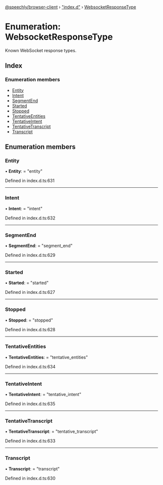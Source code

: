 [@speechly/browser-client](../README.md) › ["index.d"](../modules/_index_d_.md) › [WebsocketResponseType](_index_d_.websocketresponsetype.md)

# Enumeration: WebsocketResponseType

Known WebSocket response types.

## Index

### Enumeration members

* [Entity](_index_d_.websocketresponsetype.md#entity)
* [Intent](_index_d_.websocketresponsetype.md#intent)
* [SegmentEnd](_index_d_.websocketresponsetype.md#segmentend)
* [Started](_index_d_.websocketresponsetype.md#started)
* [Stopped](_index_d_.websocketresponsetype.md#stopped)
* [TentativeEntities](_index_d_.websocketresponsetype.md#tentativeentities)
* [TentativeIntent](_index_d_.websocketresponsetype.md#tentativeintent)
* [TentativeTranscript](_index_d_.websocketresponsetype.md#tentativetranscript)
* [Transcript](_index_d_.websocketresponsetype.md#transcript)

## Enumeration members

###  Entity

• **Entity**: = "entity"

Defined in index.d.ts:631

___

###  Intent

• **Intent**: = "intent"

Defined in index.d.ts:632

___

###  SegmentEnd

• **SegmentEnd**: = "segment_end"

Defined in index.d.ts:629

___

###  Started

• **Started**: = "started"

Defined in index.d.ts:627

___

###  Stopped

• **Stopped**: = "stopped"

Defined in index.d.ts:628

___

###  TentativeEntities

• **TentativeEntities**: = "tentative_entities"

Defined in index.d.ts:634

___

###  TentativeIntent

• **TentativeIntent**: = "tentative_intent"

Defined in index.d.ts:635

___

###  TentativeTranscript

• **TentativeTranscript**: = "tentative_transcript"

Defined in index.d.ts:633

___

###  Transcript

• **Transcript**: = "transcript"

Defined in index.d.ts:630
